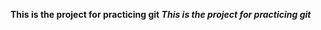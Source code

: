 <strong>This is the project for practicing git<strong>
<em>This is the project for practicing git<em>
